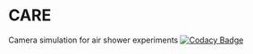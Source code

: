 # CARE
Camera simulation for air shower experiments
[![Codacy Badge](https://api.codacy.com/project/badge/Grade/b7649975775f4febbab9719599e1d985)](https://www.codacy.com/manual/nepomukotte/CARE?utm_source=github.com&amp;utm_medium=referral&amp;utm_content=nepomukotte/CARE&amp;utm_campaign=Badge_Grade)

